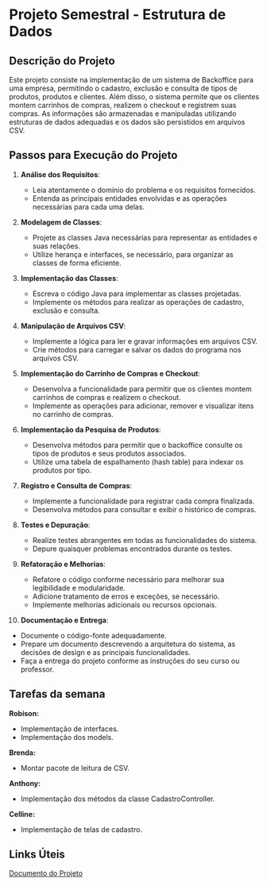 # Projeto Semestral - Estrutura de Dados

## Descrição do Projeto

Este projeto consiste na implementação de um sistema de Backoffice para uma empresa, permitindo o cadastro, exclusão e consulta de tipos de produtos, produtos e clientes. Além disso, o sistema permite que os clientes montem carrinhos de compras, realizem o checkout e registrem suas compras. As informações são armazenadas e manipuladas utilizando estruturas de dados adequadas e os dados são persistidos em arquivos CSV.

## Passos para Execução do Projeto

1. **Análise dos Requisitos**:
   - Leia atentamente o domínio do problema e os requisitos fornecidos.
   - Entenda as principais entidades envolvidas e as operações necessárias para cada uma delas.

2. **Modelagem de Classes**:
   - Projete as classes Java necessárias para representar as entidades e suas relações.
   - Utilize herança e interfaces, se necessário, para organizar as classes de forma eficiente.

3. **Implementação das Classes**:
   - Escreva o código Java para implementar as classes projetadas.
   - Implemente os métodos para realizar as operações de cadastro, exclusão e consulta.

4. **Manipulação de Arquivos CSV**:
   - Implemente a lógica para ler e gravar informações em arquivos CSV.
   - Crie métodos para carregar e salvar os dados do programa nos arquivos CSV.

5. **Implementação do Carrinho de Compras e Checkout**:
   - Desenvolva a funcionalidade para permitir que os clientes montem carrinhos de compras e realizem o checkout.
   - Implemente as operações para adicionar, remover e visualizar itens no carrinho de compras.

6. **Implementação da Pesquisa de Produtos**:
   - Desenvolva métodos para permitir que o backoffice consulte os tipos de produtos e seus produtos associados.
   - Utilize uma tabela de espalhamento (hash table) para indexar os produtos por tipo.

7. **Registro e Consulta de Compras**:
   - Implemente a funcionalidade para registrar cada compra finalizada.
   - Desenvolva métodos para consultar e exibir o histórico de compras.

8. **Testes e Depuração**:
   - Realize testes abrangentes em todas as funcionalidades do sistema.
   - Depure quaisquer problemas encontrados durante os testes.

9. **Refatoração e Melhorias**:
   - Refatore o código conforme necessário para melhorar sua legibilidade e modularidade.
   - Adicione tratamento de erros e exceções, se necessário.
   - Implemente melhorias adicionais ou recursos opcionais.

10. **Documentação e Entrega**:
   - Documente o código-fonte adequadamente.
   - Prepare um documento descrevendo a arquitetura do sistema, as decisões de design e as principais funcionalidades.
   - Faça a entrega do projeto conforme as instruções do seu curso ou professor.

## Tarefas da semana
**Robison:**
   - Implementação de interfaces.
   - Implementação dos models.

**Brenda:**
   - Montar pacote de leitura de CSV.

**Anthony:**
   - Implementação dos métodos da classe CadastroController.

**Celline:**
   - Implementação de telas de cadastro.

## Links Úteis
   [Documento do Projeto](https://drive.google.com/file/d/1HoB3tZRhxH5-TlB1KALZTOq1OcZcuttU/view)
